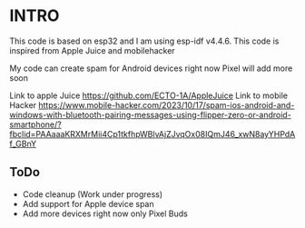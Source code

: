 # INTRO
This code is based on esp32 and I am using esp-idf  v4.4.6. This code is inspired from Apple Juice and mobilehacker

My code can create spam for Android devices right now Pixel will add more soon



Link to apple Juice https://github.com/ECTO-1A/AppleJuice
Link to mobile Hacker https://www.mobile-hacker.com/2023/10/17/spam-ios-android-and-windows-with-bluetooth-pairing-messages-using-flipper-zero-or-android-smartphone/?fbclid=PAAaaaKRXMrMii4Cp1tkfhpWBlvAjZJvqOx08IQmJ46_xwN8ayYHPdAf_GBnY


## ToDo
- Code cleanup (Work under progress) 
- Add support for Apple device span 
- Add more devices right now only Pixel Buds